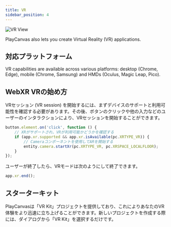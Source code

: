 ```yaml
---
title: VR
sidebar_position: 4
---
```


![VR View][1]

PlayCanvas also lets you create Virtual Reality (VR) applications.

## 対応プラットフォーム

VR capabilities are available across various platforms: desktop (Chrome, Edge), mobile (Chrome, Samsung) and HMDs (Oculus, Magic Leap, Pico).

## WebXR VRの始め方

VRセッション (VR session) を開始するには、まずデバイスのサポートと利用可能性を確認する必要があります。その後、ボタンのクリックや他の入力などのユーザーのインタラクションにより、VRセッションを開始することができます。

```javascript
button.element.on('click', function () {
    // XRがサポートされ、VRが利用可能かどうかを確認する
    if (app.xr.supported && app.xr.isAvailable(pc.XRTYPE_VR)) {
        // Cameraコンポーネントを使用してARを開始する
        entity.camera.startXr(pc.XRTYPE_VR, pc.XRSPACE_LOCALFLOOR);
    }
});
```

ユーザーが終了したら、VRモードは次のようにして終了できます。

```javascript
app.xr.end();
```

## スターターキット

PlayCanvasは「VR Kit」プロジェクトを提供しており、これによりあなたのVR体験をより迅速に立ち上げることができます。新しいプロジェクトを作成する際には、ダイアログから「VR Kit」を選択するだけです。

[1]: /images/user-manual/xr/vr-view.png
